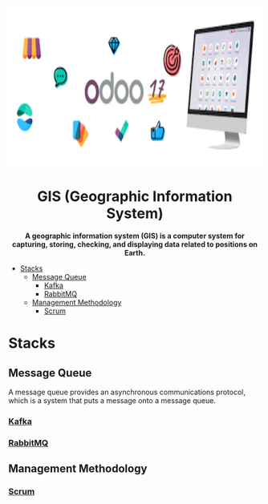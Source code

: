 <div align="center">
    <img src="img/logo.png" height="320" width="830" alt="Tech Stacks">
    <h1>GIS (Geographic Information System)</h1>
    <strong> A geographic information system (GIS) is a computer system for capturing, storing, checking, and displaying data related to positions on Earth.</strong>
</div>


<!-- TOC -->

- [Stacks](#stacks)
    - [Message Queue](#message-queue)
        - [Kafka](#kafka)
        - [RabbitMQ](#rabbitmq)
    - [Management Methodology](#management-methodology)
        - [Scrum](#scrum)

<!-- /TOC -->


# Stacks

## Message Queue
A message queue provides an asynchronous communications protocol,
which is a system that puts a message onto a message queue.

### [Kafka](https://github.com/gitmehedi/techstacks/tree/kafka)
### [RabbitMQ](https://github.com/gitmehedi/techstacks/tree/rabbitmq_python)


## Management Methodology
### [Scrum](https://github.com/gitmehedi/techstacks/tree/scrum)

